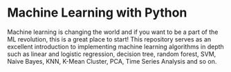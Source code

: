 # Machine Learning with Python
Machine learning is changing the world and if you want to be a part of the ML revolution, this is a great place to start! This repository serves as an excellent introduction to implementing machine learning algorithms in depth such as linear and logistic regression, decision tree, random forest, SVM, Naive Bayes, KNN, K-Mean Cluster, PCA, Time Series Analysis and so on.

